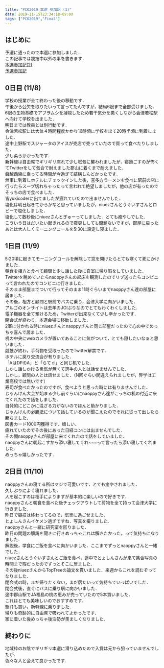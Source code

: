 ```yaml
---
title: "PCK2019 本選 参加記 (1)"
date: 2019-11-15T23:34:18+09:00
tags: ["PCK2019","Final"]
---
```

## はじめに
予選に通ったので本選に参加しました．  
この記事では競技中以外の事を書きます．  
[本選参加記(2)](../pck2019_final_2)  
[予選参加記](../pck2019_qual)  

## 0日目 (11/8)
学校の授業が全て終わった後の移動です．  
午後から公欠を取りたいって言ってたんですが，結局6限まで全部受けました．  
6限の生物基礎でアブラムシを凝視したため若干気分を悪くしながら会津若松駅へ向けて学校を出ました．  
明日までは教員とは別行動です．  
会津若松駅には大体４時間程度かかり16時頃に学校を出て20時半頃に到着しました．  
途中上野駅でスジャータのアイスが売店で売っていたので買って食べたりしました．  
少し柔らかかったです．  
新幹線は自由席でギリギリ座れて少し眠気に襲われましたが，寝過ごすのが怖くてTwitterをして気合で耐えました郡山に着くまで耐えました．  
磐越西線に乗ってる時間が今過ぎて結構しんどかったです．  
無事に到着しホテルにチェックインした後，喜多方ラーメンを食べに駅前の店に行ったらスープ切れちゃったって言われて絶望しましたが，他の店が有ったのでそっちの店で食べました．  
皆yukicoderに出てましたが疲れていたので出ませんでした．  
塩化は明日起きてからかなと思っていましたが，niuezさんとうぐいすさんとロビーで塩化しました．  
塩化して数秒後にniuezさんとぎゅーってしました．とても癒やしでした．  
こういう日はだいたい起きれるので夜更ししても問題ないですが，部屋に戻ったあとは大人しくモーニングコールを5:30に設定し寝ました．  

## 1日目 (11/9)
5:20頃に起きてモーニングコールを解除して窓を開けたらとても寒くて死にかけました．  
朝食を相方と食べて顧問と少し話した後に自室に帰り暇をしていました．  
Twitterを眺めていたらnaoppyさんの起床を観測したのでリプ送ったらコンビニって言われたのでコンビニに行きました．  
そのまま部屋までついて行ってそのまま11時ぐらいまでnaoppyさん達の部屋に居ました．  
その後，相方と顧問と駅前でバスに乗り，会津大学に向かいました．  
アルゴのオンサイトは去年のJOIぶりなのでとてもわくわくしました．  
電子機器を全て預けるため，Twitterが出来なくて少し辛かったです．  
開会式が終わり，本選会場に移動しました．  
2室に分かれる時にniuezさんとnaoppyさんと同じ部屋だったので心の中でめっちゃ喜んで居ました．  
机の中央にwebカメラが置いてあることに気がついて，とても隠したいなぁと思いました．  
競技が終わ，手荷物を受取ったのでTwitter解禁です．  
ホテルに戻り交流会が有りました．  
「AはDPのA」と「らてｄ」と同じ机でした．  
しかし話しかける勇気が無くて選手の人とは話せませんでした．  
しかし，顧問の人とは話せました．（N回ぐらい間違えられましたが，弊学は工業高校では無いです）  
寿司が食べたかったのですが，食べようと思った時には有りませんでした．  
じゃんけん大会が始まる少し前ぐらいにnaoppyさん達がこっちの机の付近に来てくれたので話をしました．  
自発的にどこかに混ざる力がないのでほんと助かりました．  
じゃんけんの必勝法について話しているのが聞こえたのでそれに従って出したら勝ちました．  
図書カード1000円獲得です．嬉しい．  
疲れていたのでその後にあった日経コンには出ませんでした．  
その間naoppyさんが部屋に来てくれたので話をしていました．  
naoppyさんに朝起こすから添い寝してくれ~~~って言ったら添い寝してくれました．  
めっちゃ嬉しかったです．  

## 2日目 (11/10)
naoppyさんの寝てる所はマジで可愛いです．とても癒やされました．  
久しぶりによく寝れました．  
人を起こすのは相手によりますが基本的に楽しいので好きです．  
naoppyさんと朝食を食べた後チェックアウトして荷物を全て持って会津大学に行きました．  
昨日で競技は終わってるので，気楽に過ごせました．  
とょしんさんイケメン過ぎですね．写真を撮りました．  
naoppyさんと一緒に研究室を回りました．  
昨日の問題の解説を聞きに行きめっちゃこれは解きたかった，って気持ちになりました．  
解説後，学食にご飯を食べに向かいました．ここまでずっとnaoppyさんと一緒でした．  
niuezさんとうぐいすさんとご飯を食べ，途中でとょしんさんが来て集合写真の時間まで暇だったのでずっとそこに居ました．  
その後niuezさんからTopTreeの論文を貰いました．来週からこれを読むぞってなりました．  
閉会式の時，まだ帰りたくない，まだ居たいって気持ちでいっぱいでした．  
閉会式後，直ぐにバスに乗り駅に向かいました．  
途中郡山駅でJA福島の桃の恵みが売っていたので5本買いました．  
これはとても美味しいのでおすすめです．  
駅弁も買い，新幹線に乗りました．  
帰りも奇跡的に自由席で吸われてよかったです．  
家に着いた後めっちゃ後泊勢が羨ましくなりました．  

## 終わりに
地域枠のお陰でギリギリ本選に滑り込めたので入賞は元から狙っていませんでしたが．  
色々な人と会えて良かったです．  
